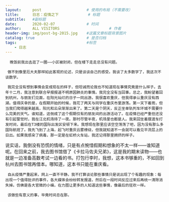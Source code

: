 ```yaml
---
layout:     post                    # 使用的布局（不需要改）
title:      日志：疫情之下             # 标题 
subtitle:   #副标题
date:       2020-02-07              # 时间
author:     ALL VISITORS                      # 作者
header-img: img/post-bg-2015.jpg    #这篇文章标题背景图片
catalog: true                       # 是否归档
tags:                               #标签
    - 日志
---
```


      晚饭前我出去逛了一圈——小区被封闭，但在楼下走走总没有问题。
     
     做不到像里厄大夫那样如此客观的论述，只是谈谈自己的感受。我谈了太多数学了，我这次不谈数学。
     
     我完全没有想到事情会变成现在的样子，但坦诚而论我也不知道现在事情究竟是什么样子。去年十二月，我注意到联合早报报道不明原因肺炎的事情。我完全没有当回事。总之，我盼望着回到杭州，与朋友们见面，在阳光灿烂的日子一同出游。我很喜欢重庆，但我得承认重庆没有西湖。值得庆幸的是，在假期开始的时候，我花了两天与同学在重庆市里游荡。第一天下着雨，但当我们爬得越来越高，阳光和云朵渐渐出来了。第二天是个阴天，反正坐单轨列车环城不需要什么完美的天气。谁知道，这倒成了这个假期仅有的朋友间的出游活动了。在疫情已经严重但还没有引起警觉时，我在江北机场待了一夜。那时尽管半夜，机场里也都是人。我来回坐着摆渡车打发时间，最后在T3楼的国际出发区安顿下来。我想现在那里应该空空荡荡了吧，因为没有那么多国际航班了。我先飞到了上海，起飞时重庆云雾缭绕，但我就知道不一会就可以看见平流层上的日出。如果我感染了病毒，那一定是在虹桥火车站，我还记得那里拥挤的样子。
说实话，我倒没有恐慌的情绪，只是有点惋惜假期和想象的不太一样——谁知道呢。在回来之前，我去图书馆借了《卡拉马佐夫兄弟》，这是我的期末读物——也就是一边准备高数考试一边看的书。打包行李时，我想，这本书够重的，不如回到杭州去图书馆再借本。哪知道，这本书只能在重庆看。

     自从疫情严重起来，网上一直不平静。我不打算谈论那些事情只是说出现了个有趣的现象：每出现一个值得批评的事件，各大媒体会纷纷转发报道，然后在一段时间反应过来后再统一清除消失掉。仿佛是各大官微的小编，在力图让更多的人知道这些事情，像最后的狂欢一样。
     
     该做些有意义的事，毕竟时间总在那。

 
 
  
  
